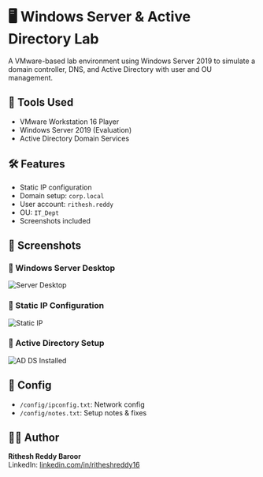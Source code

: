 # 🖥️ Windows Server & Active Directory Lab

A VMware-based lab environment using Windows Server 2019 to simulate a domain controller, DNS, and Active Directory with user and OU management.

## 🔧 Tools Used
- VMware Workstation 16 Player
- Windows Server 2019 (Evaluation)
- Active Directory Domain Services

## 🛠️ Features
- Static IP configuration
- Domain setup: `corp.local`
- User account: `rithesh.reddy`
- OU: `IT_Dept`
- Screenshots included

## 📸 Screenshots

### 🔹 Windows Server Desktop
![Server Desktop](./screenshots/server-desktop.png)

### 🔹 Static IP Configuration
![Static IP](./screenshots/static-ip-settings.png)

### 🔹 Active Directory Setup
![AD DS Installed](./screenshots/ad-ds-installed.png)

## 📁 Config
- `/config/ipconfig.txt`: Network config
- `/config/notes.txt`: Setup notes & fixes

## 🙋‍♂️ Author
**Rithesh Reddy Baroor**  
LinkedIn: [linkedin.com/in/ritheshreddy16](https://www.linkedin.com/in/ritheshreddy16)
